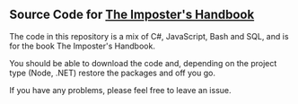## Source Code for [The Imposter's Handbook](http://impostershandbook.com)

The code in this repository is a mix of C#, JavaScript, Bash and SQL, and is for the book The Imposter's Handbook.

You should be able to download the code and, depending on the project type (Node, .NET) restore the packages and off you go.

If you have any problems, please feel free to leave an issue.

